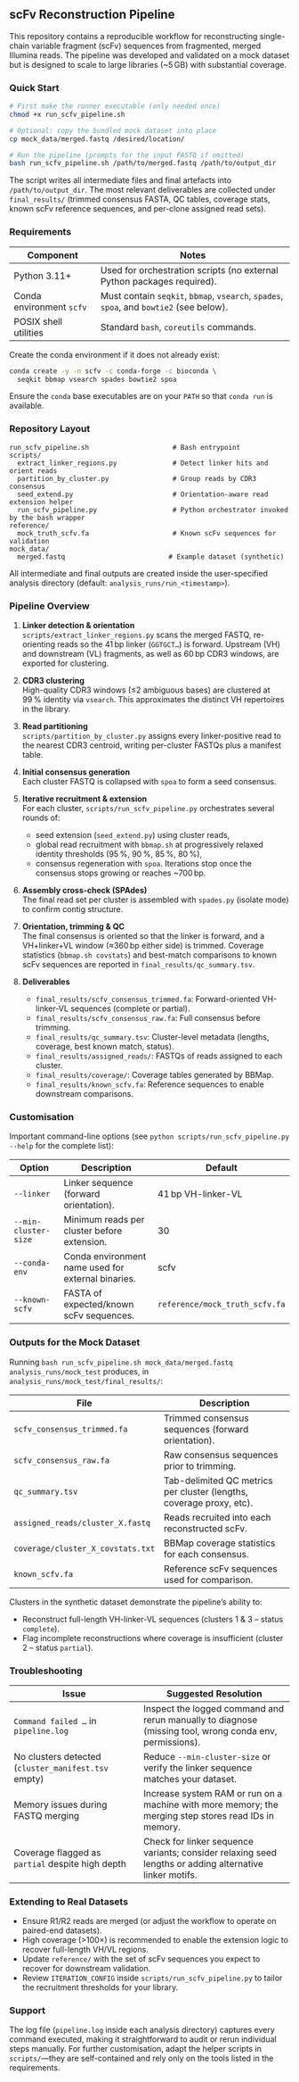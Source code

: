 ## scFv Reconstruction Pipeline

This repository contains a reproducible workflow for reconstructing single-chain variable fragment (scFv) sequences from fragmented, merged Illumina reads. The pipeline was developed and validated on a mock dataset but is designed to scale to large libraries (~5 GB) with substantial coverage.

### Quick Start

```bash
# First make the runner executable (only needed once)
chmod +x run_scfv_pipeline.sh

# Optional: copy the bundled mock dataset into place
cp mock_data/merged.fastq /desired/location/

# Run the pipeline (prompts for the input FASTQ if omitted)
bash run_scfv_pipeline.sh /path/to/merged.fastq /path/to/output_dir
```

The script writes all intermediate files and final artefacts into `/path/to/output_dir`. The most relevant deliverables are collected under `final_results/` (trimmed consensus FASTA, QC tables, coverage stats, known scFv reference sequences, and per-clone assigned read sets).

### Requirements

| Component                 | Notes                                                                                           |
|--------------------------|-------------------------------------------------------------------------------------------------|
| Python 3.11+             | Used for orchestration scripts (no external Python packages required).                          |
| Conda environment `scfv` | Must contain `seqkit`, `bbmap`, `vsearch`, `spades`, `spoa`, and `bowtie2` (see below).          |
| POSIX shell utilities    | Standard `bash`, `coreutils` commands.                                                          |

Create the conda environment if it does not already exist:

```bash
conda create -y -n scfv -c conda-forge -c bioconda \
  seqkit bbmap vsearch spades bowtie2 spoa
```

Ensure the `conda` base executables are on your `PATH` so that `conda run` is available.

### Repository Layout

```
run_scfv_pipeline.sh                     # Bash entrypoint
scripts/
  extract_linker_regions.py              # Detect linker hits and orient reads
  partition_by_cluster.py                # Group reads by CDR3 consensus
  seed_extend.py                         # Orientation-aware read extension helper
  run_scfv_pipeline.py                   # Python orchestrator invoked by the bash wrapper
reference/
  mock_truth_scfv.fa                     # Known scFv sequences for validation
mock_data/
  merged.fastq                          # Example dataset (synthetic)
```

All intermediate and final outputs are created inside the user-specified analysis directory (default: `analysis_runs/run_<timestamp>`).

### Pipeline Overview

1. **Linker detection & orientation**  
   `scripts/extract_linker_regions.py` scans the merged FASTQ, re-orienting reads so the 41 bp linker (`GGTGCT…`) is forward. Upstream (VH) and downstream (VL) fragments, as well as 60 bp CDR3 windows, are exported for clustering.

2. **CDR3 clustering**  
   High-quality CDR3 windows (≤2 ambiguous bases) are clustered at 99 % identity via `vsearch`. This approximates the distinct VH repertoires in the library.

3. **Read partitioning**  
   `scripts/partition_by_cluster.py` assigns every linker-positive read to the nearest CDR3 centroid, writing per-cluster FASTQs plus a manifest table.

4. **Initial consensus generation**  
   Each cluster FASTQ is collapsed with `spoa` to form a seed consensus.

5. **Iterative recruitment & extension**  
   For each cluster, `scripts/run_scfv_pipeline.py` orchestrates several rounds of:
   - seed extension (`seed_extend.py`) using cluster reads,
   - global read recruitment with `bbmap.sh` at progressively relaxed identity thresholds (95 %, 90 %, 85 %, 80 %),
   - consensus regeneration with `spoa`.
   Iterations stop once the consensus stops growing or reaches ~700 bp.

6. **Assembly cross-check (SPAdes)**  
   The final read set per cluster is assembled with `spades.py` (isolate mode) to confirm contig structure.

7. **Orientation, trimming & QC**  
   The final consensus is oriented so that the linker is forward, and a VH+linker+VL window (≈360 bp either side) is trimmed. Coverage statistics (`bbmap.sh covstats`) and best-match comparisons to known scFv sequences are reported in `final_results/qc_summary.tsv`.

8. **Deliverables**  
   - `final_results/scfv_consensus_trimmed.fa`: Forward-oriented VH-linker-VL sequences (complete or partial).  
   - `final_results/scfv_consensus_raw.fa`: Full consensus before trimming.  
   - `final_results/qc_summary.tsv`: Cluster-level metadata (lengths, coverage, best known match, status).  
   - `final_results/assigned_reads/`: FASTQs of reads assigned to each cluster.  
   - `final_results/coverage/`: Coverage tables generated by BBMap.  
   - `final_results/known_scfv.fa`: Reference sequences to enable downstream comparisons.

### Customisation

Important command-line options (see `python scripts/run_scfv_pipeline.py --help` for the complete list):

| Option                | Description                                              | Default |
|-----------------------|----------------------------------------------------------|---------|
| `--linker`            | Linker sequence (forward orientation).                   | 41 bp VH-linker-VL |
| `--min-cluster-size`  | Minimum reads per cluster before extension.              | 30      |
| `--conda-env`         | Conda environment name used for external binaries.       | scfv    |
| `--known-scfv`        | FASTA of expected/known scFv sequences.                  | `reference/mock_truth_scfv.fa` |

### Outputs for the Mock Dataset

Running `bash run_scfv_pipeline.sh mock_data/merged.fastq analysis_runs/mock_test` produces, in `analysis_runs/mock_test/final_results/`:

| File                                   | Description                                                         |
|----------------------------------------|---------------------------------------------------------------------|
| `scfv_consensus_trimmed.fa`            | Trimmed consensus sequences (forward orientation).                  |
| `scfv_consensus_raw.fa`                | Raw consensus sequences prior to trimming.                          |
| `qc_summary.tsv`                       | Tab-delimited QC metrics per cluster (lengths, coverage proxy, etc).|
| `assigned_reads/cluster_X.fastq`       | Reads recruited into each reconstructed scFv.                       |
| `coverage/cluster_X_covstats.txt`      | BBMap coverage statistics for each consensus.                       |
| `known_scfv.fa`                        | Reference scFv sequences used for comparison.                       |

Clusters in the synthetic dataset demonstrate the pipeline’s ability to:

- Reconstruct full-length VH-linker-VL sequences (clusters 1 & 3 – status `complete`).  
- Flag incomplete reconstructions where coverage is insufficient (cluster 2 – status `partial`).

### Troubleshooting

| Issue                                        | Suggested Resolution                                                                                 |
|----------------------------------------------|-------------------------------------------------------------------------------------------------------|
| `Command failed …` in `pipeline.log`         | Inspect the logged command and rerun manually to diagnose (missing tool, wrong conda env, permissions). |
| No clusters detected (`cluster_manifest.tsv` empty) | Reduce `--min-cluster-size` or verify the linker sequence matches your dataset.                        |
| Memory issues during FASTQ merging           | Increase system RAM or run on a machine with more memory; the merging step stores read IDs in memory. |
| Coverage flagged as `partial` despite high depth | Check for linker sequence variants; consider relaxing seed lengths or adding alternative linker motifs. |

### Extending to Real Datasets

- Ensure R1/R2 reads are merged (or adjust the workflow to operate on paired-end datasets).  
- High coverage (>100×) is recommended to enable the extension logic to recover full-length VH/VL regions.  
- Update `reference/` with the set of scFv sequences you expect to recover for downstream validation.  
- Review `ITERATION_CONFIG` inside `scripts/run_scfv_pipeline.py` to tailor the recruitment thresholds for your library.

### Support

The log file (`pipeline.log` inside each analysis directory) captures every command executed, making it straightforward to audit or rerun individual steps manually. For further customisation, adapt the helper scripts in `scripts/`—they are self-contained and rely only on the tools listed in the requirements.
